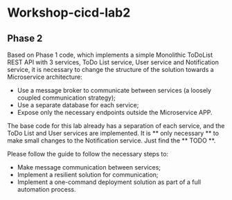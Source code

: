 # Workshop-cicd-lab2

## Phase 2

Based on Phase 1 code, which implements a simple Monolithic ToDoList REST API with 3 services, ToDo List service, User service and Notification service, it is necessary to change the structure of the solution towards a Microservice architecture:
- Use a message broker to communicate between services (a loosely coupled communication strategy);
- Use a separate database for each service;
- Expose only the necessary endpoints outside the Microservice APP.

The base code for this lab already has a separation of each service, and the ToDo List and User services are implemented. It is ** only necessary ** to make small changes to the Notification service. Just find the ** TODO **.

Please follow the guide to follow the necessary steps to:
- Make message communication between services;
- Implement a resilient solution for communication;
- Implement a one-command deployment solution as part of a full automation process.